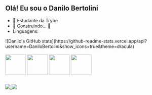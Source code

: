 ## Olá! Eu sou o Danilo Bertolini

- 🌱 Estudante da Trybe 
- :construction: Construindo... :construction:
- Linguagens:

<div>
  ![Danilo's GitHub stats](https://github-readme-stats.vercel.app/api?username=DaniloBertolini&show_icons=true&theme=dracula)
</div>

<div style="display: inline_block"><br>
  <img align="center" width="65" src="https://cdn.jsdelivr.net/gh/devicons/devicon/icons/html5/html5-original.svg">
  <img align="center" width="65" src="https://cdn.jsdelivr.net/gh/devicons/devicon/icons/css3/css3-original.svg">
  <img align="center" width="65" src="https://cdn.jsdelivr.net/gh/devicons/devicon/icons/javascript/javascript-original.svg">
  <img align="center" width="65" src="https://cdn.jsdelivr.net/gh/devicons/devicon/icons/git/git-original.svg">
</div>

##

<div>
  <a href="https://www.linkedin.com/in/danilobertolini/" target:"_blank"><img src="https://img.shields.io/badge/LinkedIn-0077B5?style=for-the-badge&logo=linkedin&logoColor=white">
    <a href="https://www.instagram.com/_danilinh0_/" target:"_blank"><img src="https://img.shields.io/badge/Instagram-E4405F?style=for-the-badge&logo=instagram&logoColor=white">
</div>

##
